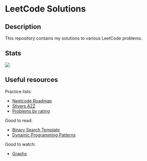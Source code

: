 # LeetCode Solutions

## Description

This repository contains my solutions to various LeetCode problems.

## Stats

![](https://leetcard.jacoblin.cool/jacoblincool?border=0&radius=20)

## Useful resources

Practice lists:

- [Neetcode Roadmap](https://neetcode.io/roadmap)
- [Stivers A2Z](https://takeuforward.org/strivers-a2z-dsa-course/strivers-a2z-dsa-course-sheet-2/)
- [Problems by rating](https://zerotrac.github.io/leetcode_problem_rating/#/)

Good to read:

- [Binary Search Template](https://leetcode.com/discuss/general-discussion/786126/Python-Powerful-Ultimate-Binary-Search-Template.-Solved-many-problems)
- [Dynamic Programming Patterns](https://leetcode.com/discuss/general-discussion/458695/dynamic-programming-patterns)

Good to watch:

- [Graphs](https://www.youtube.com/watch?v=tWVWeAqZ0WU)
